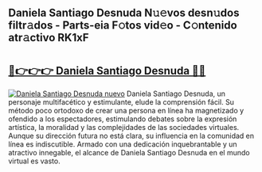 ## Daniela Santiago Desnuda N𝚞𝚎vos desn𝚞dos filtr𝚊dos - Parts-eia F𝚘tos vid𝚎o - C𝚘ntenido atr𝚊ctivo RK1xF

# <h2><a href="http://mb8qz2.tromn.icu/?c=Daniela+Santiago+Desnuda">🔗👉👉👉 Daniela Santiago Desnuda 🔗🔗</a></h2>

[![Daniela Santiago Desnuda nuevo](https://i.imgur.com/pEAQMta.gif)](http://mb8qz2.tromn.icu/?c=Daniela+Santiago+Desnuda)
Daniela Santiago Desnuda, un personaje multifacético y estimulante, elude la comprensión fácil. Su método poco ortodoxo de crear una persona en línea ha magnetizado y ofendido a los espectadores, estimulando debates sobre la expresión artística, la moralidad y las complejidades de las sociedades virtuales. Aunque su dirección futura no está clara, su influencia en la comunidad en línea es indiscutible. Armado con una dedicación inquebrantable y un atractivo innegable, el alcance de Daniela Santiago Desnuda en el mundo virtual es vasto.
